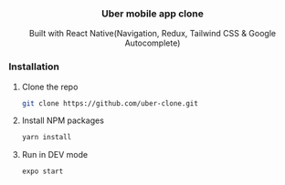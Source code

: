 <div align="center">
  <h3 align="center">Uber mobile app clone</h3>

  <p align="center">
     Built with React Native(Navigation, Redux, Tailwind CSS & Google Autocomplete)
  </p>
</div>

### Installation

1. Clone the repo
   ```sh
   git clone https://github.com/uber-clone.git
   ```
2. Install NPM packages
   ```sh
   yarn install
   ```
2. Run in DEV mode
   ```sh
   expo start
   ```
